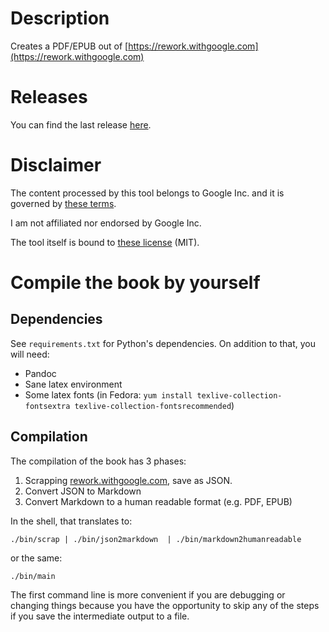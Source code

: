 # Description 
Creates a PDF/EPUB out of [https://rework.withgoogle.com](https://rework.withgoogle.com)

# Releases

You can find the last release [here](https://github.com/daniperez/rework/releases).

# Disclaimer

The content processed by this tool belongs to Google Inc. and it is governed by [these terms](https://rework.withgoogle.com/terms/).

I am not affiliated nor endorsed by Google Inc.

The tool itself is bound to [these license](LICENSE.md) (MIT).

# Compile the book by yourself

## Dependencies

See `requirements.txt` for Python's dependencies. On addition to that, you will
need:
- Pandoc
- Sane latex environment
- Some latex fonts (in Fedora: `yum install texlive-collection-fontsextra texlive-collection-fontsrecommended`)

## Compilation

The compilation of the book has 3 phases:

1. Scrapping [rework.withgoogle.com](rework.withgoogle.com), save as JSON.
2. Convert JSON to Markdown
3. Convert Markdown to a human readable format (e.g. PDF, EPUB)

In the shell, that translates to:

```shell
./bin/scrap | ./bin/json2markdown  | ./bin/markdown2humanreadable
```

or the same:

```shell
./bin/main
```

The first command line is more convenient if you are debugging or changing
things because you have the opportunity to skip any of the steps if you save
the intermediate output to a file.
